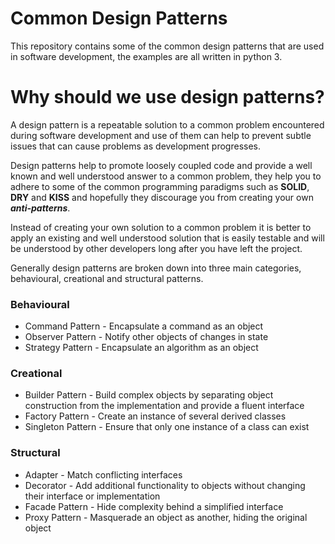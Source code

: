 # Common Design Patterns
This repository contains some of the common design patterns that are used in software development, the examples are all written in python 3.

# Why should we use design patterns?

A design pattern is a repeatable solution to a common problem encountered during software development and use of them can help to prevent subtle issues that can cause problems as development progresses.

Design patterns help to promote loosely coupled code and provide a well known and well understood answer to a common problem, they help you to adhere to some of the common programming paradigms such as **SOLID**, **DRY** and **KISS** and hopefully they discourage you from creating your own ***anti-patterns***. 

Instead of creating your own solution to a common problem it is better to apply an existing and well understood solution that is easily testable and will be understood by other developers long after you have left the project.

Generally design patterns are broken down into three main categories, behavioural, creational and structural patterns.

### Behavioural
* Command Pattern - Encapsulate a command as an object
* Observer Pattern - Notify other objects of changes in state
* Strategy Pattern - Encapsulate an algorithm as an object

### Creational
* Builder Pattern - Build complex objects by separating object construction from the implementation and provide a fluent interface
* Factory Pattern - Create an instance of several derived classes
* Singleton Pattern - Ensure that only one instance of a class can exist

### Structural
* Adapter - Match conflicting interfaces
* Decorator - Add additional functionality to objects without changing their interface or implementation
* Facade Pattern - Hide complexity behind a simplified interface
* Proxy Pattern - Masquerade an object as another, hiding the original object


